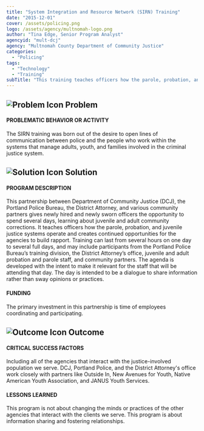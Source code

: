 ```yaml
---
title: "System Integration and Resource Network (SIRN) Training"
date: "2015-12-01"
cover: /assets/policing.png
logo: /assets/agency/multnomah-logo.png
author: "Tina Edge, Senior Program Analyst"
agencyid: "mult-dcj"
agency: "Multnomah County Department of Community Justice"
categories:
  - "Policing"
tags:
  - "Technology"
  - "Training"
subTitle: "This training teaches officers how the parole, probation, and juvenile justice systems operate and creates continued opportunities for the agencies to build rapport."
---
```


## ![Problem Icon](https://github.com/google/material-design-icons/raw/master/alert/1x_web/ic_error_outline_black_48dp.png "Problem") Problem

#### PROBLEMATIC BEHAVIOR OR ACTIVITY

The SIRN training was born out of the desire to open lines of communication between police and the people who work within the systems that manage adults, youth, and families involved in the criminal justice system.

## ![Solution Icon](https://github.com/google/material-design-icons/raw/master/action/1x_web/ic_lightbulb_outline_black_48dp.png "Solution") Solution

#### PROGRAM DESCRIPTION

This partnership between Department of Community Justice (DCJ), the Portland Police Bureau, the District Attorney, and various community partners gives newly hired and newly sworn officers the opportunity to spend several days, learning about juvenile and adult community corrections. It teaches officers how the parole, probation, and juvenile justice systems operate and creates continued opportunities for the agencies to build rapport. Training can last from several hours on one day to several full days, and may include participants from the Portland Police Bureau’s training division, the District Attorney’s office, juvenile and adult probation and parole staff, and community partners. The agenda is developed with the intent to make it relevant for the staff that will be attending that day. The day is intended to be a dialogue to share information rather than sway opinions or practices.

#### FUNDING

The primary investment in this partnership is time of employees coordinating and participating.

## ![Outcome Icon](https://github.com/google/material-design-icons/raw/master/action/1x_web/ic_view_list_black_48dp.png "Outcome") Outcome

#### CRITICAL SUCCESS FACTORS

Including all of the agencies that interact with the justice-involved population we serve. DCJ, Portland Police, and the District Attorney's office work closely with partners like Outside In, New Avenues for Youth, Native American Youth Association, and JANUS Youth Services.

#### LESSONS LEARNED

This program is not about changing the minds or practices of the other agencies that interact with the clients we serve. This program is about information sharing and fostering relationships.
